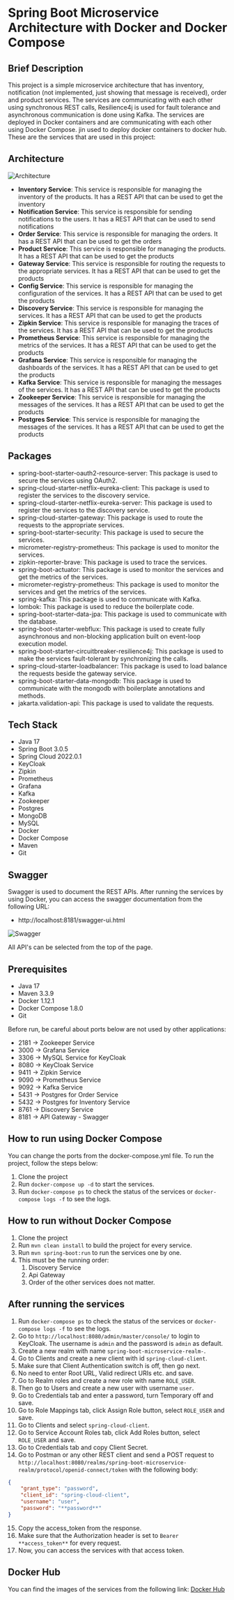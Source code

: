 # Spring Boot Microservice Architecture with Docker and Docker Compose

## Brief Description
This project is a simple microservice architecture that has inventory, notification (not implemented, just showing that message is received), order and
product services. The services are communicating with each other using synchronous REST calls, Resilience4j is used for fault tolerance and asynchronous
communication is done using Kafka. The services are deployed in Docker containers and are communicating with each other using Docker Compose.
jin used to deploy docker containers to docker hub. These are the services that are used in this project:

## Architecture
![Architecture](
    screenshots/3x-dark.png
)

* **Inventory Service**: This service is responsible for managing the inventory of the products. It has a REST API that can be used to get the inventory
* **Notification Service**: This service is responsible for sending notifications to the users. It has a REST API that can be used to send notifications
* **Order Service**: This service is responsible for managing the orders. It has a REST API that can be used to get the orders
* **Product Service**: This service is responsible for managing the products. It has a REST API that can be used to get the products
* **Gateway Service**: This service is responsible for routing the requests to the appropriate services. It has a REST API that can be used to get the products
* **Config Service**: This service is responsible for managing the configuration of the services. It has a REST API that can be used to get the products
* **Discovery Service**: This service is responsible for managing the services. It has a REST API that can be used to get the products
* **Zipkin Service**: This service is responsible for managing the traces of the services. It has a REST API that can be used to get the products
* **Prometheus Service**: This service is responsible for managing the metrics of the services. It has a REST API that can be used to get the products
* **Grafana Service**: This service is responsible for managing the dashboards of the services. It has a REST API that can be used to get the products
* **Kafka Service**: This service is responsible for managing the messages of the services. It has a REST API that can be used to get the products
* **Zookeeper Service**: This service is responsible for managing the messages of the services. It has a REST API that can be used to get the products
* **Postgres Service**: This service is responsible for managing the messages of the services. It has a REST API that can be used to get the products


## Packages
* spring-boot-starter-oauth2-resource-server: This package is used to secure the services using OAuth2.
* spring-cloud-starter-netflix-eureka-client: This package is used to register the services to the discovery service.
* spring-cloud-starter-netflix-eureka-server: This package is used to register the services to the discovery service.
* spring-cloud-starter-gateway: This package is used to route the requests to the appropriate services.
* spring-boot-starter-security: This package is used to secure the services.
* micrometer-registry-prometheus: This package is used to monitor the services.
* zipkin-reporter-brave: This package is used to trace the services.
* spring-boot-actuator: This package is used to monitor the services and get the metrics of the services.
* micrometer-registry-prometheus: This package is used to monitor the services and get the metrics of the services.
* spring-kafka: This package is used to communicate with Kafka.
* lombok: This package is used to reduce the boilerplate code.
* spring-boot-starter-data-jpa: This package is used to communicate with the database.
* spring-boot-starter-webflux: This package is used to create fully asynchronous and non-blocking application built on event-loop execution model.
* spring-boot-starter-circuitbreaker-resilience4j: This package is used to make the services fault-tolerant by synchronizing the calls.
* spring-cloud-starter-loadbalancer: This package is used to load balance the requests beside the gateway service.
* spring-boot-starter-data-mongodb: This package is used to communicate with the mongodb with boilerplate annotations and methods.
* jakarta.validation-api: This package is used to validate the requests.

## Tech Stack
* Java 17
* Spring Boot 3.0.5
* Spring Cloud 2022.0.1
* KeyCloak
* Zipkin
* Prometheus
* Grafana
* Kafka
* Zookeeper
* Postgres
* MongoDB
* MySQL
* Docker
* Docker Compose
* Maven
* Git

## Swagger
Swagger is used to document the REST APIs. After running the services by using Docker, you can access the swagger documentation from the following URL:
* http://localhost:8181/swagger-ui.html

![Swagger](
    screenshots/swagger-ui.png
)

All API's can be selected from the top of the page.

## Prerequisites
* Java 17
* Maven 3.3.9
* Docker 1.12.1
* Docker Compose 1.8.0
* Git 

Before run, be careful about ports below are not used by other applications:
* 2181 -> Zookeeper Service
* 3000 -> Grafana Service
* 3306 -> MySQL Service for KeyCloak
* 8080 -> KeyCloak Service
* 9411 -> Zipkin Service
* 9090 -> Prometheus Service
* 9092 -> Kafka Service
* 5431 -> Postgres for Order Service
* 5432 -> Postgres for Inventory Service
* 8761 -> Discovery Service
* 8181 -> API Gateway - Swagger

## How to run using Docker Compose
You can change the ports from the docker-compose.yml file. To run the project, follow the steps below:
1. Clone the project
1. Run `docker-compose up -d` to start the services.
1. Run `docker-compose ps` to check the status of the services or `docker-compose logs -f` to see the logs.

## How to run without Docker Compose
1. Clone the project
2. Run `mvn clean install` to build the project for every service.
3. Run `mvn spring-boot:run` to run the services one by one.
4. This must be the running order:
   1. Discovery Service
   2. Api Gateway
   3. Order of the other services does not matter.

## After running the services
1. Run `docker-compose ps` to check the status of the services or `docker-compose logs -f` to see the logs.
2. Go to `http://localhost:8080/admin/master/console/` to login to KeyCloak. The username is `admin` and the password is `admin` as default.
3. Create a new realm with name `spring-boot-microservice-realm-`.
4. Go to Clients and create a new client with id `spring-cloud-client`.
5. Make sure that Client Authentication switch is off, then go next.
6. No need to enter Root URL, Valid redirect URIs etc. and save.
7. Go to Realm roles and create a new role with name `ROLE_USER`.
8. Then go to Users and create a new user with username `user`.
9. Go to Credentials tab and enter a password, turn Temporary off and save.
10. Go to Role Mappings tab, click Assign Role button, select `ROLE_USER` and save.
11. Go to Clients and select `spring-cloud-client`.
12. Go to Service Account Roles tab, click Add Roles button, select `ROLE_USER` and save.
13. Go to Credentials tab and copy Client Secret.
14. Go to Postman or any other REST client and send a POST request to `http://localhost:8080/realms/spring-boot-microservice-realm/protocol/openid-connect/token` with the following body:
```json
{
    "grant_type": "password",
    "client_id": "spring-cloud-client",
    "username": "user",
    "password": "**password**"
}
```
15. Copy the access_token from the response.
16. Make sure that the Authorization header is set to `Bearer **access_token**` for every request.
17. Now, you can access the services with that access token.

## Docker Hub
You can find the images of the services from the following link:
[Docker Hub](
https://hub.docker.com/u/melihcanclk
)